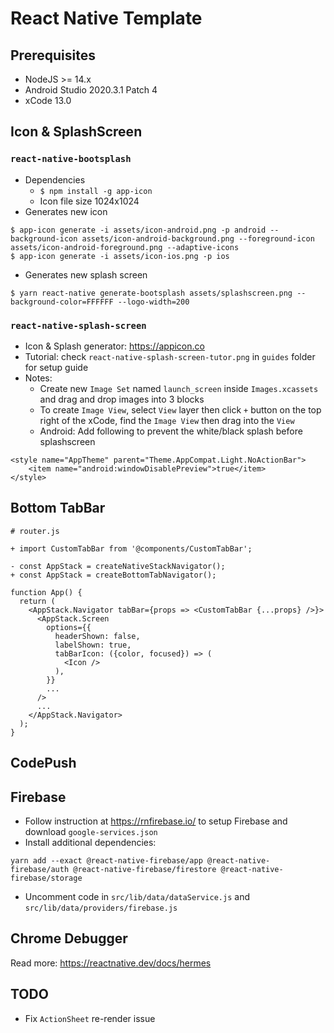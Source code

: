 # React Native Template

## Prerequisites
- NodeJS >= 14.x
- Android Studio 2020.3.1 Patch 4
- xCode 13.0

## Icon & SplashScreen
### `react-native-bootsplash`
- Dependencies
    - `$ npm install -g app-icon`
    - Icon file size 1024x1024
- Generates new icon
```
$ app-icon generate -i assets/icon-android.png -p android --background-icon assets/icon-android-background.png --foreground-icon assets/icon-android-foreground.png --adaptive-icons
$ app-icon generate -i assets/icon-ios.png -p ios
```
- Generates new splash screen
```
$ yarn react-native generate-bootsplash assets/splashscreen.png --background-color=FFFFFF --logo-width=200
```
### `react-native-splash-screen`
- Icon & Splash generator: https://appicon.co
- Tutorial: check `react-native-splash-screen-tutor.png` in `guides` folder for setup guide
- Notes:
  - Create new `Image Set` named `launch_screen` inside `Images.xcassets` and drag and drop images into 3 blocks
  - To create `Image View`, select `View` layer then click `+` button on the top right of the xCode, find the `Image View` then drag into the `View`
  - Android: Add following to prevent the white/black splash before splashscreen
```
<style name="AppTheme" parent="Theme.AppCompat.Light.NoActionBar">
    <item name="android:windowDisablePreview">true</item>
</style>
```

## Bottom TabBar
```
# router.js

+ import CustomTabBar from '@components/CustomTabBar';

- const AppStack = createNativeStackNavigator();
+ const AppStack = createBottomTabNavigator();

function App() {
  return (
    <AppStack.Navigator tabBar={props => <CustomTabBar {...props} />}>
      <AppStack.Screen
        options={{
          headerShown: false,
          labelShown: true,
          tabBarIcon: ({color, focused}) => (
            <Icon />
          ),
        }}
        ...
      />
      ...
    </AppStack.Navigator>
  );
}
```

## CodePush

## Firebase
- Follow instruction at https://rnfirebase.io/ to setup Firebase and download `google-services.json`
- Install additional dependencies:
```
yarn add --exact @react-native-firebase/app @react-native-firebase/auth @react-native-firebase/firestore @react-native-firebase/storage
```
- Uncomment code in `src/lib/data/dataService.js` and `src/lib/data/providers/firebase.js`

## Chrome Debugger
Read more: https://reactnative.dev/docs/hermes

## TODO
- Fix `ActionSheet` re-render issue
